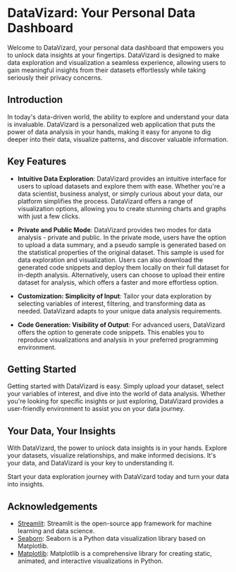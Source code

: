 # DataVizard: Your Personal Data Dashboard

Welcome to DataVizard, your personal data dashboard that empowers you to unlock data insights at your fingertips. DataVizard is designed to make data exploration and visualization a seamless experience, allowing users to gain meaningful insights from their datasets effortlessly while taking seriously their privacy concerns.

## Introduction

In today's data-driven world, the ability to explore and understand your data is invaluable. DataVizard is a personalized web application that puts the power of data analysis in your hands, making it easy for anyone to dig deeper into their data, visualize patterns, and discover valuable information.

## Key Features

- **Intuitive Data Exploration**: DataVizard provides an intuitive interface for users to upload datasets and explore them with ease. Whether you're a data scientist, business analyst, or simply curious about your data, our platform simplifies the process. DataVizard offers a range of visualization options, allowing you to create stunning charts and graphs with just a few clicks.

- **Private and Public Mode**: DataVizard provides two modes for data analysis - private and public. In the private mode, users have the option to upload a data summary, and a pseudo sample is generated based on the statistical properties of the original dataset. This sample is used for data exploration and visualization. Users can also download the generated code snippets and deploy them locally on their full dataset for in-depth analysis. Alternatively, users can choose to upload their entire dataset for analysis, which offers a faster and more effortless option.

- **Customization: Simplicity of Input**: Tailor your data exploration by selecting variables of interest, filtering, and transforming data as needed. DataVizard adapts to your unique data analysis requirements.

- **Code Generation: Visibility of Output**: For advanced users, DataVizard offers the option to generate code snippets. This enables you to reproduce visualizations and analysis in your preferred programming environment.


## Getting Started

Getting started with DataVizard is easy. Simply upload your dataset, select your variables of interest, and dive into the world of data analysis. Whether you're looking for specific insights or just exploring, DataVizard provides a user-friendly environment to assist you on your data journey.

## Your Data, Your Insights

With DataVizard, the power to unlock data insights is in your hands. Explore your datasets, visualize relationships, and make informed decisions. It's your data, and DataVizard is your key to understanding it.

Start your data exploration journey with DataVizard today and turn your data into insights.


## Acknowledgements

- [Streamlit](https://www.streamlit.io/): Streamlit is the open-source app framework for machine learning and data science.
- [Seaborn](https://seaborn.pydata.org/): Seaborn is a Python data visualization library based on Matplotlib.
- [Matplotlib](https://matplotlib.org/): Matplotlib is a comprehensive library for creating static, animated, and interactive visualizations in Python.

